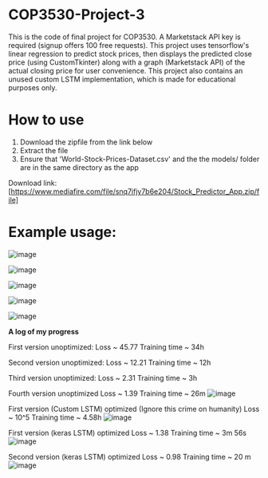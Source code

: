 # COP3530-Project-3

This is the code of final project for COP3530. A Marketstack API key is required (signup offers 100 free requests).
This project uses tensorflow's linear regression to predict stock prices, then displays the predicted close price (using CustomTkinter) along with a graph (Marketstack API) of the actual closing price for user convenience.
This project also contains an unused custom LSTM implementation, which is made for educational purposes only.

# How to use
1. Download the zipfile from the link below
2. Extract the file
3. Ensure that 'World-Stock-Prices-Dataset.csv' and the the models/ folder are in the same directory as the app

Download link: [https://www.mediafire.com/file/snq7ifjy7b6e204/Stock_Predictor_App.zip/file]

# Example usage:
![image](https://github.com/user-attachments/assets/75c3ce33-a961-4a2e-9577-e19093e313ac)

![image](https://github.com/user-attachments/assets/f4461acc-a90a-421d-9318-6c6898f70746)

![image](https://github.com/user-attachments/assets/2c5354f6-a069-46c0-af28-adc5b92cc50e)

![image](https://github.com/user-attachments/assets/8346ab7d-c096-413a-a044-810699f57c44)

![image](https://github.com/user-attachments/assets/f07b1971-937b-4228-8cec-dddbfc567737)

**A log of my progress** 

First version unoptimized: 
Loss ~ 45.77
Training time ~ 34h

Second version unoptimized: 
Loss ~ 12.21
Training time ~ 12h

Third version unoptimized: 
Loss ~ 2.31
Training time ~ 3h

Fourth version unoptimized
Loss ~ 1.39
Training time ~ 26m
![image](https://github.com/user-attachments/assets/f2f7cdb1-ba83-40c4-984b-38a54cb129c4)

First version (Custom LSTM) optimized (Ignore this crime on humanity)
Loss ~ 10^5
Training time ~ 4.58h
![image](https://github.com/user-attachments/assets/87c1c524-f950-48d3-bf3a-ee668e0b1121)

First version (keras LSTM) optimized
Loss ~ 1.38
Training time ~ 3m 56s
![image](https://github.com/user-attachments/assets/002d7099-a69b-4bab-abc4-2cc6e6c44559)

Second version (keras LSTM) optimized
Loss ~ 0.98
Training time ~ 20 m
![image](https://github.com/user-attachments/assets/b90b7856-31d4-4947-b92a-c8f448ac2789)


